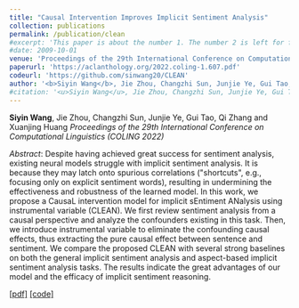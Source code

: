 ```yaml
---
title: "Causal Intervention Improves Implicit Sentiment Analysis"
collection: publications
permalink: /publication/clean
#excerpt: 'This paper is about the number 1. The number 2 is left for future work.'
#date: 2009-10-01
venue: 'Proceedings of the 29th International Conference on Computational Linguistics (COLING 2022)'
paperurl: 'https://aclanthology.org/2022.coling-1.607.pdf'
codeurl: 'https://github.com/sinwang20/CLEAN'
author: '<b>Siyin Wang</b>, Jie Zhou, Changzhi Sun, Junjie Ye, Gui Tao, Qi Zhang and Xuanjing Huang'
#citation: '<u>Siyin Wang</u>, Jie Zhou, Changzhi Sun, Junjie Ye, Gui Tao, Qi Zhang, Xuanjing Huang. (2009). &quot;Paper Title Number 1.&quot; <i>Journal 1</i>. 1(1).'
---
```

**Siyin Wang**, Jie Zhou, Changzhi Sun, Junjie Ye, Gui Tao, Qi Zhang and Xuanjing Huang
*Proceedings of the 29th International Conference on Computational Linguistics (COLING 2022)*

*Abstract*: Despite having achieved great success for sentiment analysis, existing neural models struggle with implicit sentiment analysis. It is because they may latch onto spurious correlations ("shortcuts", e.g., focusing only on explicit sentiment words), resulting in undermining the effectiveness and robustness of the learned model. In this work, we propose a CausaL intervention model for implicit sEntiment ANalysis using instrumental variable (CLEAN). We first review sentiment analysis from a causal perspective and analyze the confounders existing in this task. Then, we introduce instrumental variable to eliminate the confounding causal effects, thus extracting the pure causal effect between sentence and sentiment. We compare the proposed CLEAN with several strong baselines on both the general implicit sentiment analysis and aspect-based implicit sentiment analysis tasks. The results indicate the great advantages of our model and the efficacy of implicit sentiment reasoning.

[[pdf]](https://aclanthology.org/2022.coling-1.607.pdf) [[code]](https://github.com/sinwang20/CLEAN)

